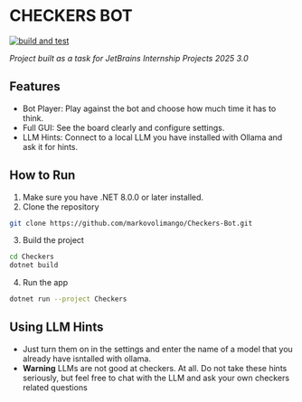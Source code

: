 # CHECKERS BOT

[![build and test](https://github.com/markovolimango/Checkers/actions/workflows/build-and-test.yml/badge.svg)](https://github.com/markovolimango/Checkers/actions/workflows/build-and-test.yml)

*Project built as a task for JetBrains Internship Projects 2025 3.0*

## Features

- Bot Player: Play against the bot and choose how much time it has to think.
- Full GUI: See the board clearly and configure settings.
- LLM Hints: Connect to a local LLM you have installed with Ollama and ask it for hints.

## How to Run

1. Make sure you have .NET 8.0.0 or later installed.
2. Clone the repository
```zsh
git clone https://github.com/markovolimango/Checkers-Bot.git
```
3. Build the project
```zsh
cd Checkers
dotnet build
```
4. Run the app
```zsh
dotnet run --project Checkers
```

## Using LLM Hints

- Just turn them on in the settings and enter the name of a model that you already have isntalled with ollama.
- **Warning** LLMs are not good at checkers. At all. Do not take these hints seriously, but feel free to chat with the LLM and ask your own checkers related questions
